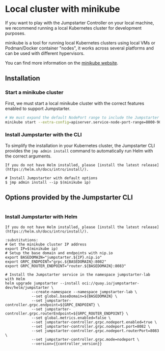 # Local cluster with minikube

If you want to play with the Jumpstarter Controller on your local machine, we
recommend running a local Kubernetes cluster for development purposes.

minikube is a tool for running local Kubernetes clusters using local VMs or
Podman/Docker container "nodes", it works across several platforms and can be
used with different hypervisors.

You can find more information on the [minikube
website](https://minikube.sigs.k8s.io/docs/start/).

## Installation

### Start a minikube cluster

First, we must start a local minikube cluster with the correct features enabled
to support Jumpstarter.

```bash
# We must expand the default NodePort range to include the Jumpstarter ports
minikube start --extra-config=apiserver.service-node-port-range=8000-9000
```

### Install Jumpstarter with the CLI

To simplify the installation in your Kubernetes cluster, the Jumpstarter CLI
provides the `jmp admin install` command to automatically run Helm with the
correct arguments.

```{tip}
If you do not have Helm installed, please [install the latest release](https://helm.sh/docs/intro/install/).
```

```
# Install Jumpstarter with default options
$ jmp admin install --ip $(minikube ip)
```

## Options provided by the Jumpstarter CLI

```{command-output} jmp admin install --help
```

### Install Jumpstarter with Helm

```{tip}
If you do not have Helm installed, please [install the latest release](https://helm.sh/docs/intro/install/).
```

```{code-block} bash
:substitutions:
# Get the minikube cluster IP address
export IP=$(minikube ip)
# Setup the base domain and endpoints with nip.io
export BASEDOMAIN="jumpstarter.${IP}.nip.io"
export GRPC_ENDPOINT="grpc.${BASEDOMAIN}:8082"
export GRPC_ROUTER_ENDPOINT="router.${BASEDOMAIN}:8083"

# Install the Jumpstarter service in the namespace jumpstarter-lab with Helm
helm upgrade jumpstarter --install oci://quay.io/jumpstarter-dev/helm/jumpstarter \
            --create-namespace --namespace jumpstarter-lab \
            --set global.baseDomain=${BASEDOMAIN} \
            --set jumpstarter-controller.grpc.endpoint=${GRPC_ENDPOINT} \
            --set jumpstarter-controller.grpc.routerEndpoint=${GRPC_ROUTER_ENDPOINT} \
            --set global.metrics.enabled=false \
            --set jumpstarter-controller.grpc.nodeport.enabled=true \
            --set jumpstarter-controller.grpc.nodeport.port=8082 \
            --set jumpstarter-controller.grpc.nodeport.routerPort=8083 \
            --set jumpstarter-controller.grpc.mode=nodeport \
            --version={{controller_version}}
```
